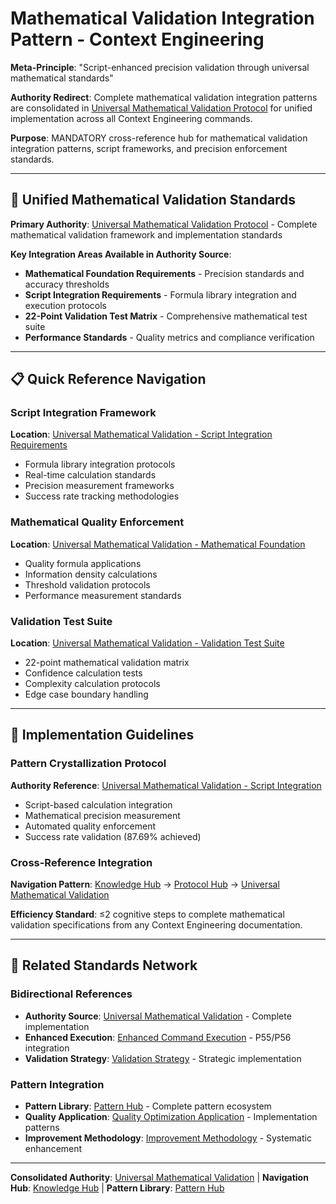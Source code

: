 # Mathematical Validation Integration Pattern - Context Engineering

**Meta-Principle**: "Script-enhanced precision validation through universal mathematical standards"

**Authority Redirect**: Complete mathematical validation integration patterns are consolidated in [Universal Mathematical Validation Protocol](../protocols/universal-mathematical-validation-protocol.md) for unified implementation across all Context Engineering commands.

**Purpose**: MANDATORY cross-reference hub for mathematical validation integration patterns, script frameworks, and precision enforcement standards.

---

## 🔗 **Unified Mathematical Validation Standards**

**Primary Authority**: [Universal Mathematical Validation Protocol](../protocols/universal-mathematical-validation-protocol.md) - Complete mathematical validation framework and implementation standards

**Key Integration Areas Available in Authority Source**:
- **Mathematical Foundation Requirements** - Precision standards and accuracy thresholds
- **Script Integration Requirements** - Formula library integration and execution protocols
- **22-Point Validation Test Matrix** - Comprehensive mathematical test suite
- **Performance Standards** - Quality metrics and compliance verification

---

## 📋 **Quick Reference Navigation**

### **Script Integration Framework**
**Location**: [Universal Mathematical Validation - Script Integration Requirements](../protocols/universal-mathematical-validation-protocol.md#script-integration-requirements)
- Formula library integration protocols
- Real-time calculation standards
- Precision measurement frameworks
- Success rate tracking methodologies

### **Mathematical Quality Enforcement**
**Location**: [Universal Mathematical Validation - Mathematical Foundation](../protocols/universal-mathematical-validation-protocol.md#mathematical-foundation-requirements)
- Quality formula applications
- Information density calculations
- Threshold validation protocols
- Performance measurement standards

### **Validation Test Suite**
**Location**: [Universal Mathematical Validation - Validation Test Suite](../protocols/universal-mathematical-validation-protocol.md#validation-test-suite)
- 22-point mathematical validation matrix
- Confidence calculation tests
- Complexity calculation protocols
- Edge case boundary handling

---

## 🎯 **Implementation Guidelines**

### **Pattern Crystallization Protocol**
**Authority Reference**: [Universal Mathematical Validation - Script Integration](../protocols/universal-mathematical-validation-protocol.md#script-integration-requirements)
- Script-based calculation integration
- Mathematical precision measurement
- Automated quality enforcement
- Success rate validation (87.69% achieved)

### **Cross-Reference Integration**
**Navigation Pattern**: [Knowledge Hub](../README.md) → [Protocol Hub](../README.md#protocols--frameworks) → [Universal Mathematical Validation](../protocols/universal-mathematical-validation-protocol.md)

**Efficiency Standard**: ≤2 cognitive steps to complete mathematical validation specifications from any Context Engineering documentation.

---

## 🔧 **Related Standards Network**

### **Bidirectional References**
- **Authority Source**: [Universal Mathematical Validation](../protocols/universal-mathematical-validation-protocol.md) - Complete implementation
- **Enhanced Execution**: [Enhanced Command Execution](../technical/enhanced-command-execution.md) - P55/P56 integration
- **Validation Strategy**: [Validation Strategy](../strategies/VALIDATION_STRATEGY.md) - Strategic implementation

### **Pattern Integration**
- **Pattern Library**: [Pattern Hub](./README.md) - Complete pattern ecosystem
- **Quality Application**: [Quality Optimization Application](./quality-optimization-application.md) - Implementation patterns
- **Improvement Methodology**: [Improvement Methodology](./improvement-methodology-pattern.md) - Systematic enhancement

---

**Consolidated Authority**: [Universal Mathematical Validation](../protocols/universal-mathematical-validation-protocol.md) | **Navigation Hub**: [Knowledge Hub](../README.md) | **Pattern Library**: [Pattern Hub](./README.md)